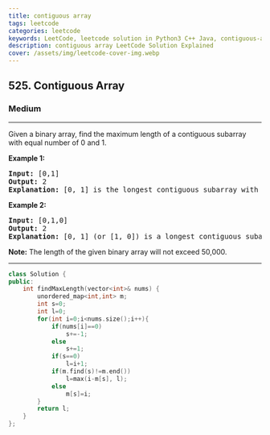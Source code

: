 ```yaml
---
title: contiguous array
tags: leetcode
categories: leetcode
keywords: LeetCode, leetcode solution in Python3 C++ Java, contiguous-array solution
description: contiguous array LeetCode Solution Explained
cover: /assets/img/leetcode-cover-img.webp
---
```





<h2>525. Contiguous Array</h2><h3>Medium</h3><hr><div><p>Given a binary array, find the maximum length of a contiguous subarray with equal number of 0 and 1. </p>


<p><b>Example 1:</b><br>
</p><pre><b>Input:</b> [0,1]
<b>Output:</b> 2
<b>Explanation:</b> [0, 1] is the longest contiguous subarray with equal number of 0 and 1.
</pre>
<p></p>

<p><b>Example 2:</b><br>
</p><pre><b>Input:</b> [0,1,0]
<b>Output:</b> 2
<b>Explanation:</b> [0, 1] (or [1, 0]) is a longest contiguous subarray with equal number of 0 and 1.
</pre>
<p></p>

<p><b>Note:</b>
The length of the given binary array will not exceed 50,000.
</p></div>

---




```cpp
class Solution {
public:
    int findMaxLength(vector<int>& nums) {
        unordered_map<int,int> m;
        int s=0;
        int l=0;
        for(int i=0;i<nums.size();i++){
            if(nums[i]==0)
                s+=-1;
            else
                s+=1;
            if(s==0)
                l=i+1;
            if(m.find(s)!=m.end())
                l=max(i-m[s], l);
            else
                m[s]=i;
        }
        return l;
    }
};
```
